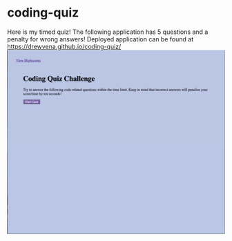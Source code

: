 # coding-quiz
Here is my timed quiz! The following application has 5 questions and a penalty for wrong answers!
Deployed application can be found at https://drewvena.github.io/coding-quiz/
![SCREENSHOT](./images/Screenshot.png)